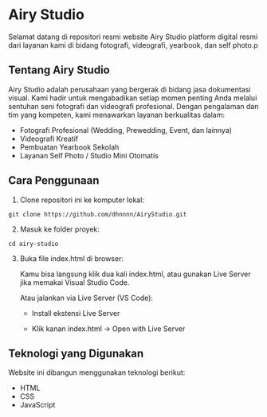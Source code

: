 # Airy Studio

Selamat datang di repositori resmi website Airy Studio platform digital resmi dari layanan kami di bidang fotografi, videografi, yearbook, dan self photo.p

##  Tentang Airy Studio

Airy Studio adalah perusahaan yang bergerak di bidang jasa dokumentasi visual. Kami hadir untuk mengabadikan setiap momen penting Anda melalui sentuhan seni fotografi dan videografi profesional. Dengan pengalaman dan tim yang kompeten, kami menawarkan layanan berkualitas dalam:

- Fotografi Profesional (Wedding, Prewedding, Event, dan lainnya)
- Videografi Kreatif
- Pembuatan Yearbook Sekolah
- Layanan Self Photo / Studio Mini Otomatis

##  Cara Penggunaan

1. Clone repositori ini ke komputer lokal:
```
git clone https://github.com/dhnnnn/AiryStudio.git
```
2. Masuk ke folder proyek:
```
cd airy-studio
```
3. Buka file index.html di browser:

     Kamu bisa langsung klik dua kali index.html, atau gunakan Live Server jika memakai Visual Studio Code.

    Atau jalankan via Live Server (VS Code):

     - Install ekstensi Live Server

     - Klik kanan index.html → Open with Live Server


## Teknologi yang Digunakan

Website ini dibangun menggunakan teknologi berikut:

- HTML
- CSS 
- JavaScript
